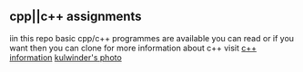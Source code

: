 ## cpp||c++ assignments
iin this repo basic cpp/c++ programmes are available 
you can read or if you want then you can clone 
for more information about c++ visit 
[c++ information](http://www.cplusplus.com/info/)
[kulwinder's photo](Kulwinder-Pic.jpg)